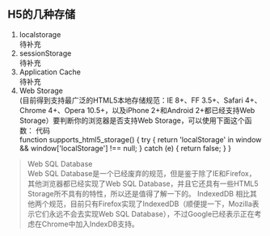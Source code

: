 ## H5的几种存储  
1. localstorage  
待补充  
2. sessionStorage  
待补充  
3. Application Cache  
待补充  
4. Web Storage  
(目前得到支持最广泛的HTML5本地存储规范：IE 8+、FF 3.5+、Safari 4+、Chrome 4+、Opera 10.5+，以及iPhone 2+和Android 2+都已经支持Web Storage）要判断你的浏览器是否支持Web Storage，可以使用下面这个函数：
代码  
    function supports_html5_storage() {
        try {
        return 'localStorage' in window && window['localStorage'] !== null;
        } catch (e) {
        return false;
        }
     }  
     
> Web SQL Database  
Web SQL Database是一个已经废弃的规范，但是鉴于除了IE和Firefox，其他浏览器都已经实现了Web SQL Database，并且它还具有一些HTML5 Storage所不具有的特性，所以还是值得了解一下的。
IndexedDB
相比其他两个规范，目前只有Firefox实现了IndexedDB（顺便提一下，Mozilla表示它们永远不会去实现Web SQL Database），不过Google已经表示正在考虑在Chrome中加入IndexDB支持。
